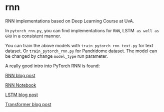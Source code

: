 # rnn

RNN implementations based on Deep Learning Course at UvA.

In `pytorch_rnn.py`, you can find implementations for `RNN`, LSTM` as well as GRU`
in a consistent manner.

You can train the above models with `train_pytorch_rnn_text.py` for text dataset. Or `train_pytorch_rnn.py` for
Pandridome dataset. The model can be changed by change
`model_type` run parameter.

A really good intro into PyTorch RNN is found:

[RNN blog post](https://blog.floydhub.com/a-beginners-guide-on-recurrent-neural-networks-with-pytorch/)

[RNN Notebook](https://github.com/gabrielloye/RNN-walkthrough/blob/master/main.ipynb)

[LSTM blog post](https://blog.floydhub.com/long-short-term-memory-from-zero-to-hero-with-pytorch/)

[Transformer blog post](https://blog.floydhub.com/the-transformer-in-pytorch/)